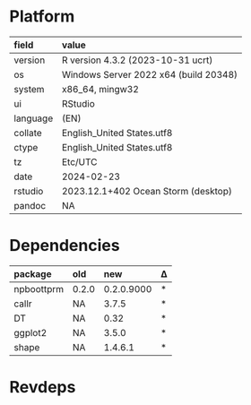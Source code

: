 # Platform

|field    |value                                 |
|:--------|:-------------------------------------|
|version  |R version 4.3.2 (2023-10-31 ucrt)     |
|os       |Windows Server 2022 x64 (build 20348) |
|system   |x86_64, mingw32                       |
|ui       |RStudio                               |
|language |(EN)                                  |
|collate  |English_United States.utf8            |
|ctype    |English_United States.utf8            |
|tz       |Etc/UTC                               |
|date     |2024-02-23                            |
|rstudio  |2023.12.1+402 Ocean Storm (desktop)   |
|pandoc   |NA                                    |

# Dependencies

|package    |old   |new        |Δ  |
|:----------|:-----|:----------|:--|
|npboottprm |0.2.0 |0.2.0.9000 |*  |
|callr      |NA    |3.7.5      |*  |
|DT         |NA    |0.32       |*  |
|ggplot2    |NA    |3.5.0      |*  |
|shape      |NA    |1.4.6.1    |*  |

# Revdeps

